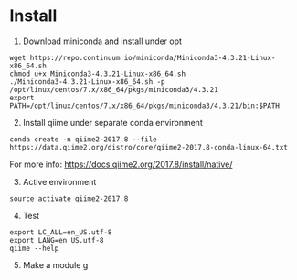 # Install 
1. Download miniconda and install under opt
  ```
  wget https://repo.continuum.io/miniconda/Miniconda3-4.3.21-Linux-x86_64.sh
  chmod u+x Miniconda3-4.3.21-Linux-x86_64.sh
  ./Miniconda3-4.3.21-Linux-x86_64.sh -p /opt/linux/centos/7.x/x86_64/pkgs/miniconda3/4.3.21
  export PATH=/opt/linux/centos/7.x/x86_64/pkgs/miniconda3/4.3.21/bin:$PATH
  ```

2. Install qiime under separate conda environment
  ```
  conda create -n qiime2-2017.8 --file https://data.qiime2.org/distro/core/qiime2-2017.8-conda-linux-64.txt
  ```
For more info: https://docs.qiime2.org/2017.8/install/native/

3. Active environment
  ```
  source activate qiime2-2017.8
  ```

4. Test
  ```
  export LC_ALL=en_US.utf-8
  export LANG=en_US.utf-8
  qiime --help
  ```

5. Make a module
g
